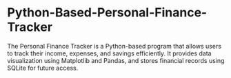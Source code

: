 # Python-Based-Personal-Finance-Tracker
The Personal Finance Tracker is a Python-based program that allows users to track their income, expenses, and savings efficiently. It provides data visualization using Matplotlib and Pandas, and stores financial records using SQLite for future access.
